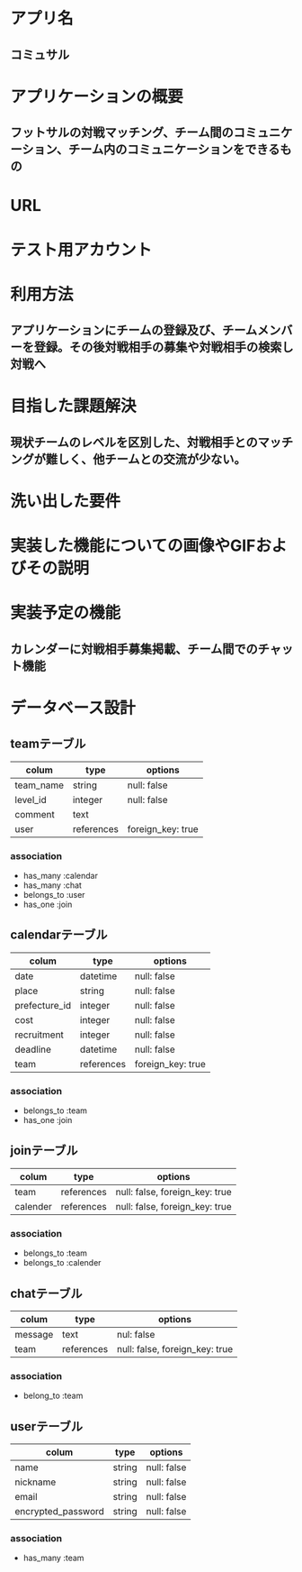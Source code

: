 # アプリ名
## コミュサル

# アプリケーションの概要
## フットサルの対戦マッチング、チーム間のコミュニケーション、チーム内のコミュニケーションをできるもの

# URL
## 

# テスト用アカウント
## 

# 利用方法
## アプリケーションにチームの登録及び、チームメンバーを登録。その後対戦相手の募集や対戦相手の検索し対戦へ

# 目指した課題解決
## 現状チームのレベルを区別した、対戦相手とのマッチングが難しく、他チームとの交流が少ない。

# 洗い出した要件
## 

# 実装した機能についての画像やGIFおよびその説明
## 

# 実装予定の機能
## カレンダーに対戦相手募集掲載、チーム間でのチャット機能

# データベース設計
## teamテーブル
| colum     | type       | options           |
| --------- | ---------- | ----------------- |
| team_name | string     | null: false       |
| level_id  | integer    | null: false       |
| comment   | text       |                   |
| user      | references | foreign_key: true |

### association
- has_many :calendar
- has_many :chat
- belongs_to :user
- has_one :join



## calendarテーブル
| colum         | type       | options           |
| ------------- | ---------- | ----------------- |
| date          | datetime   | null: false       |
| place         | string     | null: false       |
| prefecture_id | integer    | null: false       |
| cost          | integer    | null: false       |
| recruitment   | integer    | null: false       |
| deadline      | datetime   | null: false       |
| team          | references | foreign_key: true |

### association
- belongs_to :team
- has_one :join


## joinテーブル
| colum    | type       | options                        |
| -------- | ---------- | ------------------------------ |
| team     | references | null: false, foreign_key: true |
| calender | references | null: false, foreign_key: true |

### association
- belongs_to :team
- belongs_to :calender


## chatテーブル
| colum   | type       | options                        |
| ------- | ---------- | ------------------------------ |
| message | text       | nul: false                     |
| team    | references | null: false, foreign_key: true |

### association
- belong_to :team

## userテーブル
| colum              | type   | options     |
| ------------------ | ------ | ----------- |
| name               | string | null: false |
| nickname           | string | null: false |
| email              | string | null: false |
| encrypted_password | string | null: false |

### association
- has_many :team


